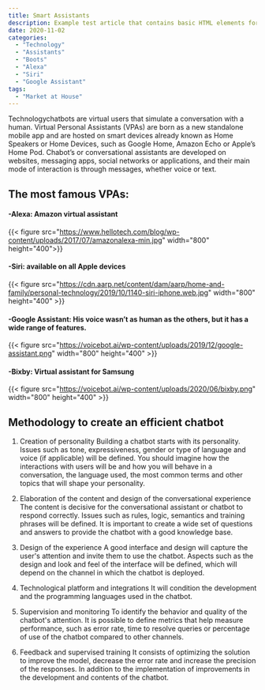 ```yaml
---
title: Smart Assistants
description: Example test article that contains basic HTML elements for text formatting on the Web.
date: 2020-11-02
categories:
  - "Technology"
  - "Assistants"
  - "Boots"
  - "Alexa"
  - "Siri"
  - "Google Assistant"
tags:
  - "Market at House"
---
```

Technologychatbots are virtual users that simulate a conversation with a human. Virtual Personal Assistants (VPAs) are born as a new standalone mobile app and are hosted on smart devices already known as Home Speakers or Home Devices, such as Google Home, Amazon Echo or Apple’s Home Pod. Chabot’s or conversational assistants are developed on websites, messaging apps, social networks or applications, and their main mode of interaction is through messages, whether voice or text.
<!--more-->
## The most famous VPAs:

#### -Alexa: Amazon virtual assistant

{{< figure src="https://www.hellotech.com/blog/wp-content/uploads/2017/07/amazonalexa-min.jpg" width="800" height="400">}}

#### -Siri: available on all Apple devices

{{< figure src="https://cdn.aarp.net/content/dam/aarp/home-and-family/personal-technology/2019/10/1140-siri-iphone.web.jpg" width="800" height="400" >}}

#### -Google Assistant: His voice wasn’t as human as the others, but it has a wide range of features.

{{< figure src="https://voicebot.ai/wp-content/uploads/2019/12/google-assistant.png" width="800" height="400" >}}

#### -Bixby: Virtual assistant for Samsung

{{< figure src="https://voicebot.ai/wp-content/uploads/2020/06/bixby.png" width="800" height="400" >}}

## Methodology to create an efficient chatbot

1.  Creation of personality
Building a chatbot starts with its personality. Issues such as tone, expressiveness, gender or type of language and voice (if applicable) will be defined. You should imagine how the interactions with users will be and how you will behave in a conversation, the language used, the most common terms and other topics that will shape your personality.

2.  Elaboration of the content and design of the conversational experience
The content is decisive for the conversational assistant or chatbot to respond correctly. Issues such as rules, logic, semantics and training phrases will be defined. It is important to create a wide set of questions and answers to provide the chatbot with a good knowledge base.

3.  Design of the experience
A good interface and design will capture the user's attention and invite them to use the chatbot. Aspects such as the design and look and feel of the interface will be defined, which will depend on the channel in which the chatbot is deployed.

4.  Technological platform and integrations
It will condition the development and the programming languages ​​used in the chatbot.

5.  Supervision and monitoring
To identify the behavior and quality of the chatbot's attention. It is possible to define metrics that help measure performance, such as error rate, time to resolve queries or percentage of use of the chatbot compared to other channels.

6. Feedback and supervised training
It consists of optimizing the solution to improve the model, decrease the error rate and increase the precision of the responses.
In addition to the implementation of improvements in the development and contents of the chatbot.
